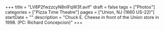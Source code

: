 +++
title = "LV8P2fwzzcyN8nIFqW3f.avif"
draft = false
tags = ["Photos"]
categories = ["Pizza Time Theatre"]
pages = ["Union, NJ (1660 US-22)"]
startDate = ""
description = "Chuck E. Cheese in front of the Union store in 1998. (PC: Richard Concepcion)"
+++
